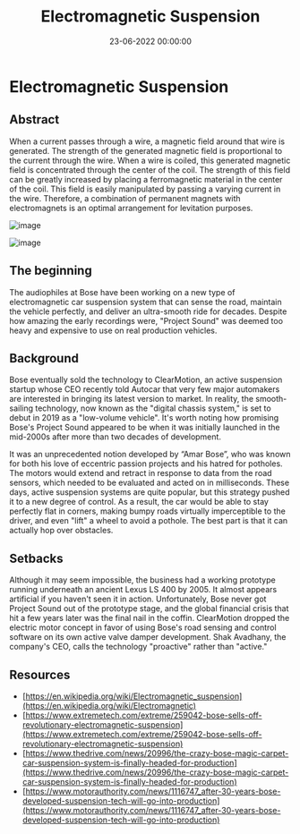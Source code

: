 ﻿---
layout: post
title: "Electromagnetic Suspension"
author_github: ABHILASHBHARADWAJ-K
date: 23-06-2022 00:00:00
description: "How cool is it to replace a set of shock absorbers with a pair of Electromagnets! How is that even possible? It must have been a revolutionary idea!"
tags:
- IEEE NITK
- Blog
- Electromagnetic Suspension
categories:
- Piston
github_username: "ABHILASHBHARADWAJ-K"
---

# Electromagnetic Suspension

## Abstract

When a current passes through a wire, a magnetic field around that wire is generated. The strength of the generated magnetic field is proportional to the current through the wire. When a wire is coiled, this generated magnetic field is concentrated through the center of the coil. The strength of this field can be greatly increased by placing a ferromagnetic material in the center of the coil. This field is easily manipulated by passing a varying current in the wire. Therefore, a combination of permanent magnets with electromagnets is an optimal arrangement for levitation purposes.

![image](/blog/assets/img/Electromagnetic-suspension/Electromagnetic_suspension_1.jpg)

![image](/blog/assets/img/Electromagnetic-suspension/Electromagnetic_suspension_2.jpg)

## The beginning

The audiophiles at Bose have been working on a new type of electromagnetic car suspension system that can sense the road, maintain the vehicle perfectly, and deliver an ultra-smooth ride for decades. Despite how amazing the early recordings were, "Project Sound" was deemed too heavy and expensive to use on real production vehicles.

## Background

Bose eventually sold the technology to ClearMotion, an active suspension startup whose CEO recently told Autocar that very few major automakers are interested in bringing its latest version to market. In reality, the smooth-sailing technology, now known as the "digital chassis system," is set to debut in 2019 as a "low-volume vehicle". It's worth noting how promising Bose's Project Sound appeared to be when it was initially launched in the mid-2000s after more than two decades of development.

It was an unprecedented notion developed by “Amar Bose”, who was known for both his love of eccentric passion projects and his hatred for potholes. The motors would extend and retract in response to data from the road sensors, which needed to be evaluated and acted on in milliseconds. These days, active suspension systems are quite popular, but this strategy pushed it to a new degree of control. As a result, the car would be able to stay perfectly flat in corners, making bumpy roads virtually imperceptible to the driver, and even "lift" a wheel to avoid a pothole. The best part is that it can actually hop over obstacles.

## Setbacks

Although it may seem impossible, the business had a working prototype running underneath an ancient Lexus LS 400 by 2005. It almost appears artificial if you haven't seen it in action. Unfortunately, Bose never got Project Sound out of the prototype stage, and the global financial crisis that hit a few years later was the final nail in the coffin. ClearMotion dropped the electric motor concept in favor of using Bose's road sensing and control software on its own active valve damper development. Shak Avadhany, the company's CEO, calls the technology "proactive" rather than "active."

## Resources

* [https://en.wikipedia.org/wiki/Electromagnetic_suspension](https://en.wikipedia.org/wiki/Electromagnetic)
* [https://www.extremetech.com/extreme/259042-bose-sells-off-revolutionary-electromagnetic-suspension](https://www.extremetech.com/extreme/259042-bose-sells-off-revolutionary-electromagnetic-suspension)
* [https://www.thedrive.com/news/20996/the-crazy-bose-magic-carpet-car-suspension-system-is-finally-headed-for-production](https://www.thedrive.com/news/20996/the-crazy-bose-magic-carpet-car-suspension-system-is-finally-headed-for-production)
* [https://www.motorauthority.com/news/1116747_after-30-years-bose-developed-suspension-tech-will-go-into-production](https://www.motorauthority.com/news/1116747_after-30-years-bose-developed-suspension-tech-will-go-into-production)